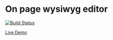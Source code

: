 # On page wysiwyg editor
[![Build Status](https://travis-ci.org/mzbac/firebase_react_starter.svg?branch=master)](https://travis-ci.org/mzbac/firebase_react_starter)

[Live Demo](https://sizzling-torch-9797.firebaseapp.com/)

